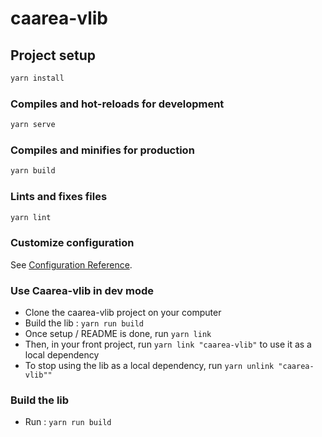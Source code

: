 # caarea-vlib

## Project setup
```bash
yarn install
```

### Compiles and hot-reloads for development
```bash
yarn serve
```

### Compiles and minifies for production
```bash
yarn build
```

### Lints and fixes files
```bash
yarn lint
```

### Customize configuration
See [Configuration Reference](https://cli.vuejs.org/config/).


### Use Caarea-vlib in dev mode

- Clone the caarea-vlib project on your computer
- Build the lib : `yarn run build`
- Once setup / README is done, run `yarn link`
- Then, in your front project, run `yarn link "caarea-vlib"` to use it as a local dependency
- To stop using the lib as a local dependency, run `yarn unlink "caarea-vlib""`

### Build the lib
- Run : `yarn run build`
